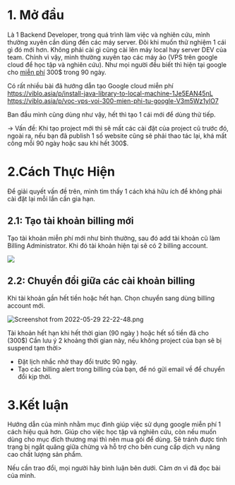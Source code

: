 # 1. Mở đầu
Là 1 Backend Developer, trong quá trình làm việc và nghiên cứu, mình thường xuyên cần dùng đến các máy server. Đôi khi muốn thử nghiệm 1 cái gì đó mới hơn. Không phải cài gì cũng cài lên máy local hay server DEV của team. 
Chính vì vậy, mình thường xuyên tạo các máy ảo (VPS trên google cloud để học tập và nghiên cứu). 
Như mọi người đều biết thì hiện tại google cho [miễn phí](https://cloud.google.com/free/docs/gcp-free-tier/#free-trial) 300$ trong 90 ngày.

Có rất nhiều bài đã hướng dẫn tạo Google cloud miễn phí 
https://viblo.asia/p/install-java-library-to-local-machine-1Je5EAN45nL
https://viblo.asia/p/voc-vps-voi-300-mien-phi-tu-google-V3m5Wz1ylO7

Ban đầu mình cũng dùng như vậy, hết thì tạo 1 cái mới để dùng thử tiếp. 

-> Vấn đề: Khi tạo project mới thì sẽ mất các cài đặt của project cũ trước đó, ngoài ra, nếu bạn đã publish 1 số website cũng sẽ phải thao tác lại, khá mất công mỗi 90 ngày hoặc sau khi hết 300$.
# 2.Cách Thực Hiện
Để giải quyết vấn đề trên, mình tìm thấy 1 cách khá hữu ích để không phải cài đặt lại mỗi lần cần gia hạn.

## 2.1: Tạo tài khoản billing mới

Tạo tài khoản miễn phí mới như bình thường, sau đó add tài khoản cũ làm Billing Administrator. Khi đó tài khoản hiện tại sẽ có 2 billing account. 

![](https://images.viblo.asia/dc768f4f-2152-4f6e-9760-afa0949a4ff3.png)


## 2.2: Chuyển đổi giữa các cài khoản billing
Khi tài khoản gần hết tiền hoặc hết hạn. Chọn chuyển sang dùng billing account mới. 

![Screenshot from 2022-05-29 22-22-48.png](https://images.viblo.asia/6012325c-2a3d-4e39-8e62-9dec941d9172.png)

Tài khoản hết hạn khi hết thời gian (90 ngày ) hoặc hết số tiền đã cho (300$)
Cần lưu ý 2 khoảng thời gian này, nếu không project của bạn sẽ bị suspend tạm thời>
- Đặt lịch nhắc nhở thay đổi trước 90 ngày. 
- Tạo các billing alert trong billing của bạn, để nó gửi email về để chuyển đổi kịp thời.


# 3.Kết luận
Hướng dẫn của mình nhằm mục đình giúp việc sử dụng google miễn phí 1 cách hiệu quả hơn. 
Giúp cho việc học tập và nghiên cứu, còn nếu muốn dùng cho mục đích thương mại thì nên mua gói để dùng. Sẽ tránh được tình trạng bị ngắt quãng giữa chừng và hỗ trợ cho bên cung cấp dịch vụ nâng cao chất lượng sản phẩm.

Nếu cần trao đổi, mọi người hãy bình luận bên dưới. Cảm ơn vì đã đọc bài của mình.